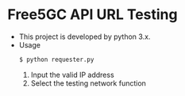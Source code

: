 # Free5GC API URL Testing
* This project is developed by python 3.x.
* Usage
	```bash
	$ python requester.py
	```
	1. Input the valid IP address
	2. Select the testing network function
